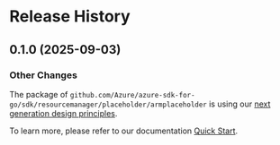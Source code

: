 # Release History

## 0.1.0 (2025-09-03)
### Other Changes

The package of `github.com/Azure/azure-sdk-for-go/sdk/resourcemanager/placeholder/armplaceholder` is using our [next generation design principles](https://azure.github.io/azure-sdk/general_introduction.html).

To learn more, please refer to our documentation [Quick Start](https://aka.ms/azsdk/go/mgmt).